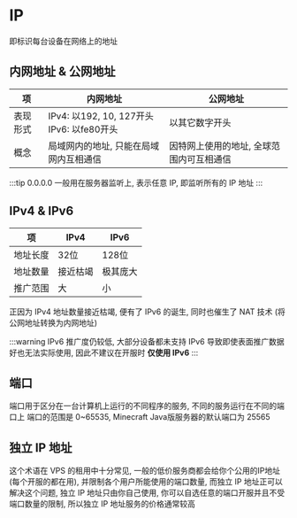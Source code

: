 # IP 

即标识每台设备在网络上的地址

## 内网地址 & 公网地址

| 项    | 内网地址                                   | 公网地址                  |
|------|----------------------------------------|-----------------------|
| 表现形式 | IPv4: 以192, 10, 127开头<br>IPv6: 以fe80开头 | 以其它数字开头               |
| 概念   | 局域网内的地址, 只能在局域网内互相通信                   | 因特网上使用的地址, 全球范围内可互相通信 |

:::tip
0.0.0.0 一般用在服务器监听上, 表示任意 IP, 即监听所有的 IP 地址
:::


## IPv4 & IPv6

| 项    | IPv4 | IPv6 |
|------|------|------|
| 地址长度 | 32位  | 128位 |
| 地址数量 | 接近枯竭 | 极其庞大 |
| 推广范围 | 大    | 小    |

正因为 IPv4 地址数量接近枯竭, 便有了 IPv6 的诞生, 同时也催生了 NAT 技术 (将公网地址转换为内网地址)

:::warning
IPv6 推广度仍较低, 大部分设备都未支持 IPv6 导致即使表面推广数据好也无法实际使用, 因此不建议在开服时 **仅使用 IPv6**
:::

## 端口
端口用于区分在一台计算机上运行的不同程序的服务, 不同的服务运行在不同的端口上
端口的范围是 0~65535, Minecraft Java版服务器的默认端口为 25565

## 独立 IP 地址

这个术语在 VPS 的租用中十分常见, 一般的低价服务商都会给你个公用的IP地址 (每个开服的都在用), 并限制各个用户所能使用的端口数量, 而独立 IP 地址正可以解决这个问题, 独立 IP 地址只由你自己使用, 你可以自选任意的端口开服并且不受端口数量的限制, 所以独立 IP 地址服务的价格通常较高


